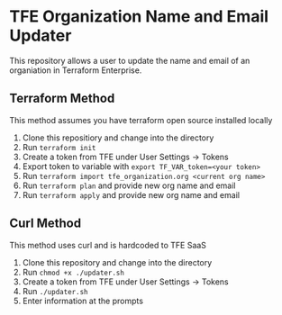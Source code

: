 # TFE Organization Name and Email Updater
This repository allows a user to update the name and email of an
organiation in Terraform Enterprise. 

## Terraform Method
This method assumes you have terraform open source installed locally

1) Clone this repositiory and change into the directory
2) Run `terraform init`
3) Create a token from TFE under User Settings -> Tokens
4) Export token to variable with `export TF_VAR_token=<your token>`
5) Run `terraform import tfe_organization.org <current org name>`
6) Run `terraform plan` and provide new org name and email
7) Run `terraform apply` and provide new org name and email

## Curl Method
This method uses curl and is hardcoded to TFE SaaS

1) Clone this repository and change into the directory
2) Run `chmod +x ./updater.sh`
3) Create a token from TFE under User Settings -> Tokens
4) Run `./updater.sh`
5) Enter information at the prompts
